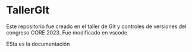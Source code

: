 # TallerGIt
Este repositorio fue creado en el taller de Git y controles de versiones del congreso CORE 2023.
Fue modificado en vscode

ESta es la documentación 
